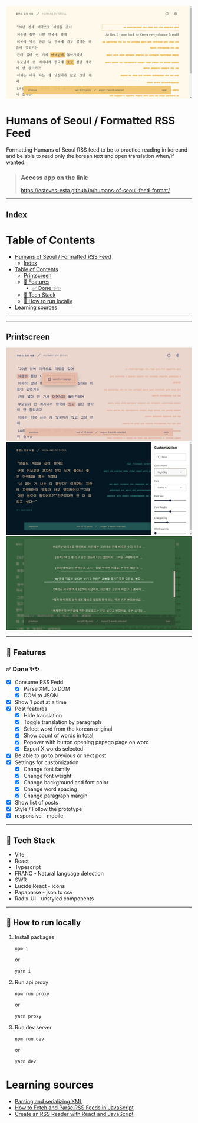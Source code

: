 ![Header image ](/header-readme.png "Header")
# Humans of Seoul / Formatted RSS Feed
Formatting Humans of Seoul RSS feed to be to practice reading in koreand and be able to read only the korean text and open translation when/if wanted.


> ### Access app on the link:
> https://esteves-esta.github.io/humans-of-seoul-feed-format/
> 
---
## Index

# Table of Contents
- [Humans of Seoul / Formatted RSS Feed](#humans-of-seoul--formatted-rss-feed)
  - [Index](#index)
- [Table of Contents](#table-of-contents)
  - [Printscreen](#printscreen)
  - [📖 Features](#-features)
    - [✅ Done ✨✨](#-done-)
  - [🧰 Tech Stack](#-tech-stack)
  - [🚀 How to run locally](#-how-to-run-locally)
- [Learning sources](#learning-sources)

---
---

## Printscreen
<img alt="Papago popover" src="./header-readme-papago-popover.png" width="550" />

<img alt="Customization modal" src="./header-readme-customization.png" width="550" />

<img alt="Posts list modal" src="./header-readme-list.png" width="550" />

---
## 📖 Features
### ✅ Done ✨✨

- [x] Consume RSS Fedd
  - [x] Parse XML to DOM
  - [x] DOM to JSON
- [x] Show 1 post at a time
- [x] Post features
  - [x] Hide translation
  - [x] Toggle translation by paragraph
  - [x] Select word from the korean original
  - [x] Show count of words in total
  - [x] Popover with button opening papago page on word
  - [x] Export X words selected
- [X] Be able to go to previous or next post
- [x] Settings for customization
  - [x] Change font family
  - [x] Change font weight
  - [x] Change background and font color
  - [x] Change word spacing
  - [x] Change paragraph margin
- [x] Show list of posts 
- [x] Style / Follow the prototype
- [x] responsive - mobile

---

## 🧰 Tech Stack

- Vite
- React
- Typescript
- FRANC - Natural language detection
- SWR
- Lucide React - icons
- Papaparse - json to csv
- Radix-UI - unstyled components

---

## 🚀 How to run locally

1. Install packages

      ```
      npm i 
      ```
      
      or

      ```
      yarn i
      ```

2. Run api proxy

      ```
      npm run proxy 
      ```
      
      or

      ```
      yarn proxy
      ```


3. Run dev server

      ```
      npm run dev 
      ```
      
      or

      ```
      yarn dev
      ```


# Learning sources

- [Parsing and serializing XML
](https://developer.mozilla.org/en-US/docs/Web/XML/Parsing_and_serializing_XML)
- [How to Fetch and Parse RSS Feeds in JavaScript](https://css-tricks.com/how-to-fetch-and-parse-rss-feeds-in-javascript/)
- [Create an RSS Reader with React and JavaScript](https://thewebdev.info/2021/02/13/create-an-rss-reader-with-react-and-javascript/)




